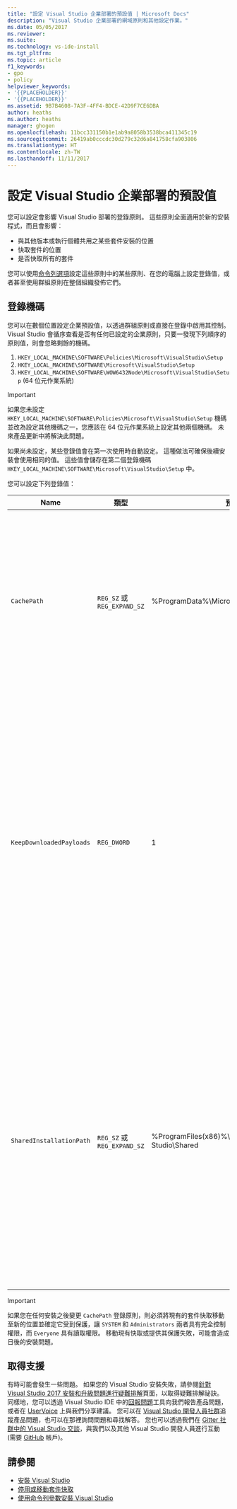 ```yaml
---
title: "設定 Visual Studio 企業部署的預設值 | Microsoft Docs"
description: "Visual Studio 企業部署的網域原則和其他設定作業。"
ms.date: 05/05/2017
ms.reviewer: 
ms.suite: 
ms.technology: vs-ide-install
ms.tgt_pltfrm: 
ms.topic: article
f1_keywords:
- gpo
- policy
helpviewer_keywords:
- '{{PLACEHOLDER}}'
- '{{PLACEHOLDER}}'
ms.assetid: 9B7B4608-7A3F-4FF4-BDCE-42D9F7CE6DBA
author: heaths
ms.author: heaths
manager: ghogen
ms.openlocfilehash: 11bcc331150b1e1ab9a8058b3538bca411345c19
ms.sourcegitcommit: 26419ab0cccdc30d279c32d6a841758cfa903806
ms.translationtype: HT
ms.contentlocale: zh-TW
ms.lasthandoff: 11/11/2017
---
```

# <a name="set-defaults-for-enterprise-deployments-of-visual-studio"></a>設定 Visual Studio 企業部署的預設值

您可以設定會影響 Visual Studio 部署的登錄原則。 這些原則全面適用於新的安裝程式，而且會影響︰

- 與其他版本或執行個體共用之某些套件安裝的位置
- 快取套件的位置
- 是否快取所有的套件

您可以使用[命令列選項](use-command-line-parameters-to-install-visual-studio.md)設定這些原則中的某些原則、在您的電腦上設定登錄值，或者甚至使用群組原則在整個組織發佈它們。

## <a name="registry-keys"></a>登錄機碼

您可以在數個位置設定企業預設值，以透過群組原則或直接在登錄中啟用其控制。 Visual Studio 會循序查看是否有任何已設定的企業原則，只要一發現下列順序的原則值，則會忽略剩餘的機碼。

1. `HKEY_LOCAL_MACHINE\SOFTWARE\Policies\Microsoft\VisualStudio\Setup`
2. `HKEY_LOCAL_MACHINE\SOFTWARE\Microsoft\VisualStudio\Setup`
3. `HKEY_LOCAL_MACHINE\SOFTWARE\WOW6432Node\Microsoft\VisualStudio\Setup` (64 位元作業系統)

> [!IMPORTANT]
> 如果您未設定 `HKEY_LOCAL_MACHINE\SOFTWARE\Policies\Microsoft\VisualStudio\Setup` 機碼並改為設定其他機碼之一，您應該在 64 位元作業系統上設定其他兩個機碼。 未來產品更新中將解決此問題。

如果尚未設定，某些登錄值會在第一次使用時自動設定。 這種做法可確保後續安裝會使用相同的值。 這些值會儲存在第二個登錄機碼 `HKEY_LOCAL_MACHINE\SOFTWARE\Microsoft\VisualStudio\Setup` 中。

您可以設定下列登錄值：

| **Name** | **類型** | **預設值** | **描述** |
| -------- | -------- | ----------- | --------------- |
| `CachePath` | `REG_SZ` 或 `REG_EXPAND_SZ` | %ProgramData%\Microsoft\VisualStudio\Packages | 儲存套件資訊清單和套件承載 (後者為選擇性) 的目錄。 如需詳細資訊，請參閱如何[停用或移動套件快取](disable-or-move-the-package-cache.md)。 |
| `KeepDownloadedPayloads` | `REG_DWORD` | 1 | 保留套件承載，即使已安裝它們。 您可以隨時變更該值。 停用原則將移除您所修復或修改之執行個體的任何已快取套件承載。 如需詳細資訊，請參閱如何[停用或移動套件快取](disable-or-move-the-package-cache.md)。 |
| `SharedInstallationPath` | `REG_SZ` 或 `REG_EXPAND_SZ` | %ProgramFiles(x86)%\Microsoft Visual Studio\Shared | 在各個 Visual Studio 執行個體版本上共用之某些套件的安裝目錄。 您可以隨時變更該值，但這只會影響未來的安裝。 任何已安裝在舊位置的產品都不得移動，否則可能無法正常運作。 |

> [!IMPORTANT]
> 如果您在任何安裝之後變更 `CachePath` 登錄原則，則必須將現有的套件快取移動至新的位置並確定它受到保護，讓 `SYSTEM` 和 `Administrators` 兩者具有完全控制權限，而 `Everyone` 具有讀取權限。
> 移動現有快取或提供其保護失敗，可能會造成日後的安裝問題。

## <a name="get-support"></a>取得支援
有時可能會發生一些問題。 如果您的 Visual Studio 安裝失敗，請參閱[針對 Visual Studio 2017 安裝和升級問題進行疑難排解](troubleshooting-installation-issues.md)頁面，以取得疑難排解祕訣。 同樣地，您可以透過 Visual Studio IDE 中的[回報問題](../ide/how-to-report-a-problem-with-visual-studio-2017.md)工具向我們報告產品問題，或者在 [UserVoice](https://visualstudio.uservoice.com/forums/121579) 上與我們分享建議。 您可以在 [Visual Studio 開發人員社群](https://developercommunity.visualstudio.com/)追蹤產品問題，也可以在那裡詢問問題和尋找解答。 您也可以透過我們在 [Gitter 社群中的 Visual Studio 交談](https://gitter.im/Microsoft/VisualStudio)，與我們以及其他 Visual Studio 開發人員進行互動 (需要 [GitHub](https://github.com/) 帳戶)。

## <a name="see-also"></a>請參閱

 * [安裝 Visual Studio](install-visual-studio.md)
 * [停用或移動套件快取](disable-or-move-the-package-cache.md)
 * [使用命令列參數安裝 Visual Studio](use-command-line-parameters-to-install-visual-studio.md)
